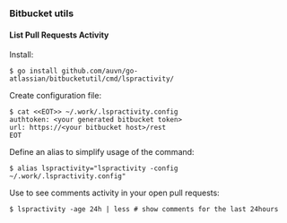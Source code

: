 ### Bitbucket utils
#### List Pull Requests Activity

Install:

``` shell
$ go install github.com/auvn/go-atlassian/bitbucketutil/cmd/lspractivity/
```

Create configuration file:

``` shell
$ cat <<EOT>> ~/.work/.lspractivity.config
authtoken: <your generated bitbucket token>
url: https://<your bitbucket host>/rest
EOT
```

Define an alias to simplify usage of the command:

``` shell
$ alias lspractivity="lspractivity -config ~/.work/.lspractivity.config"
```

Use to see comments activity in your open pull requests:

``` shell
$ lspractivity -age 24h | less # show comments for the last 24hours
```
